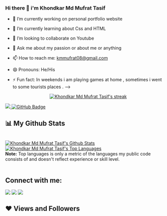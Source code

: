 ### Hi there 👋 i'm Khondkar Md Mufrat Tasif 


- 🔭 I’m currently working on personal portfolio website 
- 🌱 I’m currently learning  about Css and HTML 
- 👯 I’m looking to collaborate on Youtube
- 💬 Ask me about my passion or about me or anything 
- 📫 How to reach me: kmmufrat08@gmail.com
- 😄 Pronouns: He/His
- ⚡ Fun fact: In weekends i am playing games at home , sometimes i went to some tourists places . 
-->

 
  <p align="center">
    <a href="https://github.com/mufrat08github-readme-streak-stats">
        <img title="🔥 Get streak stats for your profile at git.io/streak-stats" alt="Khondkar Md Mufrat Tasif's streak" src="https://github-readme-streak-stats.herokuapp.com/?user=mufrat08&theme=black-ice&hide_border=true&stroke=0000&background=060A0CD0"/>
    </a>
</p>

<a href="https://github.com/Meghna-DAS/github-profile-views-counter">
    <img src="https://komarev.com/ghpvc/?username=mufrat08">
</a>
<a href="https://github.com/mufrat08?tab=followers"><img src="https://img.shields.io/github/followers/mufrat08?label=Followers&style=social" alt="GitHub Badge"></a>

## 📊 My Github Stats

  <br/>
    <a href="https://github.com/mufrat08/github-readme-stats"><img alt="Khondkar Md Mufrat Tasif's Github Stats" src="https://github-readme-stats.vercel.app/api?username=mufrat08&show_icons=true&count_private=true&theme=react&hide_border=true&bg_color=0D1117" /></a>
  <a href="https://github.com/mufrat08/github-readme-stats"><img alt="Khondkar Md Mufrat Tasif's Top Languages" src="https://github-readme-stats.vercel.app/api/top-langs/?username=mufrat08&langs_count=8&count_private=true&layout=compact&theme=react&hide_border=true&bg_color=0D1117" /></a>
  <br/>
  <b>Note:</b> Top languages is only a metric of the languages my public code consists of and doesn't reflect experience or skill level.


<br/>
<br/>



## Connect with me:
<p align="left">

<a href = "#"><img src="https://img.icons8.com/fluent/48/000000/linkedin.png"/></a>
<a href = "https://twitter.com/FantasyBd1"><img src="https://img.icons8.com/fluent/48/000000/twitter.png"/></a>
<a href = "https://www.youtube.com/channel/UCP_TidSABQsMb8NjlpPB6LA"><img src="https://img.icons8.com/color/48/000000/youtube-play.png"/></a>
  </p>
  
  ## ❤ Views and Followers

